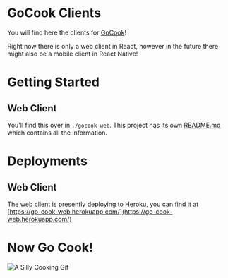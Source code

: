 # GoCook Clients

You will find here the clients for [GoCook](https://github.com/jjmschofield/GoCook)!

Right now there is only a web client in React, however in the future there might also be a mobile client in React Native!

# Getting Started
## Web Client
You'll find this over in `./gocook-web`. This project has its own [README.md](gocook-web/README.md) which contains all the information.

# Deployments
## Web Client
The web client is presently deploying to Heroku, you can find it at [https://go-cook-web.herokuapp.com/](https://go-cook-web.herokuapp.com/)

# Now Go Cook!
![A Silly Cooking Gif](https://media.giphy.com/media/ppyvw6iUQjdja/giphy.gif "Logo Title Text 1") 
